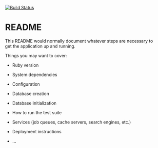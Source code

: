 [![Build Status](https://travis-ci.org/openstax/interactions-api.svg?branch=master)](https://travis-ci.org/openstax/interactions-api)

# README

This README would normally document whatever steps are necessary to get the
application up and running.

Things you may want to cover:

* Ruby version

* System dependencies

* Configuration

* Database creation

* Database initialization

* How to run the test suite

* Services (job queues, cache servers, search engines, etc.)

* Deployment instructions

* ...
